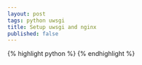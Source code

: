 ```yaml
---
layout: post
tags: python uwsgi
title: Setup uwsgi and nginx
published: false
---
```

{% highlight python %}
{% endhighlight %}
